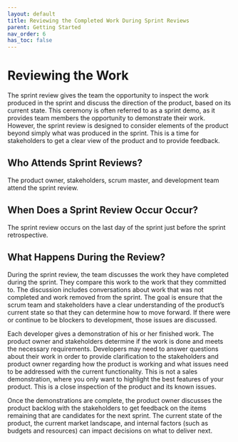 ```yaml
---
layout: default
title: Reviewing the Completed Work During Sprint Reviews
parent: Getting Started
nav_order: 6
has_toc: false
---
```


# Reviewing the Work

The sprint review gives the team the opportunity to inspect the work produced in the sprint and discuss the direction of the product, based on its 
current state. This ceremony is often referred to as a sprint demo, as it provides team members the opportunity to demonstrate their work. 
However, the sprint review is designed to consider elements of the product beyond simply what was produced in the sprint. This is a time for 
stakeholders to get a clear view of the product and to provide feedback.

## Who Attends Sprint Reviews?
The product owner, stakeholders, scrum master, and development team attend the sprint review.

## When Does a Sprint Review Occur Occur?
The sprint review occurs on the last day of the sprint just before the sprint retrospective.

## What Happens During the Review?

During the sprint review, the team discusses the work they have completed during the sprint. They compare this work to the work that they committed to. The discussion includes conversations about work that was not completed and work removed from the sprint. The goal is ensure that the scrum team and stakeholders have a clear understanding of the product’s current state so that they can determine how to move forward. If there were or continue to be blockers to development, those issues are discussed.

Each developer gives a demonstration of his or her finished work. The product owner and stakeholders determine if the work is done and meets the necessary requirements. Developers may need to answer questions about their work in order to provide clarification to the stakeholders and product owner regarding how the product is working and what issues need to be addressed with the current functionality. This is not a sales demonstration, where you only want to highlight the best features of your product. This is a close inspection of the product and its known issues.

Once the demonstrations are complete, the product owner discusses the product backlog with the stakeholders to get feedback on the items remaining that are candidates for the next sprint. The current state of the product, the current market landscape, and internal factors (such as budgets and resources) can impact decisions on what to deliver next.
